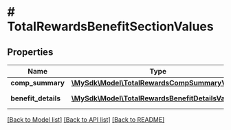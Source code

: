 # # TotalRewardsBenefitSectionValues

## Properties

Name | Type | Description | Notes
------------ | ------------- | ------------- | -------------
**comp_summary** | [**\MySdk\Model\TotalRewardsCompSummaryValues**](TotalRewardsCompSummaryValues.md) |  | [optional]
**benefit_details** | [**\MySdk\Model\TotalRewardsBenefitDetailsValues[]**](TotalRewardsBenefitDetailsValues.md) | Benefit details | [optional]

[[Back to Model list]](../../README.md#models) [[Back to API list]](../../README.md#endpoints) [[Back to README]](../../README.md)
